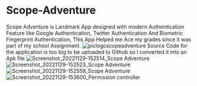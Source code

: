 # Scope-Adventure
Scope Adventure is Landmark App designed with modern Authentication Feature like Google Authentication, Twitter Authentication And Biometric Fingerprint Authentication, This App Helped me Ace my grades since it was part of my school Assignment. 
![piclogoscopeadventure](https://user-images.githubusercontent.com/110536745/206639168-2a5d4475-45cd-4e3a-976b-dc6f748c1324.png)
Source Code for the application is too big to be uploaded to Github so I converted it into an Apk file
![Screenshot_20221129-152514_Scope Adventure](https://user-images.githubusercontent.com/110536745/206638953-36e6fe0e-5d29-4b9a-b9b7-0c7773698c0d.jpg)
![Screenshot_20221129-152523_Scope Adventure](https://user-images.githubusercontent.com/110536745/206639007-ff0bbf4b-33f7-45a3-b568-049ff198d4f0.jpg)
![Screenshot_20221129-152559_Scope Adventure](https://user-images.githubusercontent.com/110536745/206639053-3ab1cdbf-90db-4879-9043-13556db9b1c1.jpg)
![Screenshot_20221129-153600_Permission controller](https://user-images.githubusercontent.com/110536745/206639104-3ef74c1b-b26a-4e59-8c86-d737a078877b.jpg)
